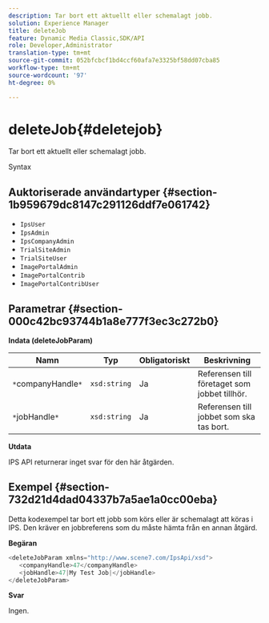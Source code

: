```yaml
---
description: Tar bort ett aktuellt eller schemalagt jobb.
solution: Experience Manager
title: deleteJob
feature: Dynamic Media Classic,SDK/API
role: Developer,Administrator
translation-type: tm+mt
source-git-commit: 052bfcbcf1bd4ccf60afa7e3325bf58dd07cba85
workflow-type: tm+mt
source-wordcount: '97'
ht-degree: 0%

---
```



# deleteJob{#deletejob}

Tar bort ett aktuellt eller schemalagt jobb.

Syntax

## Auktoriserade användartyper {#section-1b959679dc8147c291126ddf7e061742}

* `IpsUser`
* `IpsAdmin`
* `IpsCompanyAdmin`
* `TrialSiteAdmin`
* `TrialSiteUser`
* `ImagePortalAdmin`
* `ImagePortalContrib`
* `ImagePortalContribUser`

## Parametrar {#section-000c42bc93744b1a8e777f3ec3c272b0}

**Indata (deleteJobParam)**

| Namn | Typ | Obligatoriskt | Beskrivning |
|---|---|---|---|
| `*`companyHandle`*` | `xsd:string` | Ja | Referensen till företaget som jobbet tillhör. |
| `*`jobHandle`*` | `xsd:string` | Ja | Referensen till jobbet som ska tas bort. |

**Utdata**

IPS API returnerar inget svar för den här åtgärden.

## Exempel {#section-732d21d4dad04337b7a5ae1a0cc00eba}

Detta kodexempel tar bort ett jobb som körs eller är schemalagt att köras i IPS. Den kräver en jobbreferens som du måste hämta från en annan åtgärd.

**Begäran**

```java
<deleteJobParam xmlns="http://www.scene7.com/IpsApi/xsd">
   <companyHandle>47</companyHandle>
   <jobHandle>47|My Test Job|</jobHandle>
</deleteJobParam>
```

**Svar**

Ingen.
